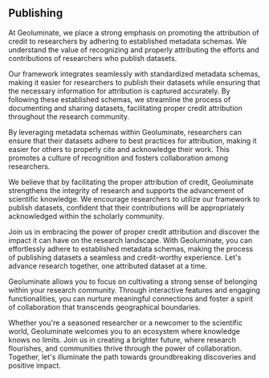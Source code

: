 ## Publishing


At Geoluminate, we place a strong emphasis on promoting the attribution of credit to researchers by adhering to established metadata schemas. We understand the value of recognizing and properly attributing the efforts and contributions of researchers who publish datasets.

Our framework integrates seamlessly with standardized metadata schemas, making it easier for researchers to publish their datasets while ensuring that the necessary information for attribution is captured accurately. By following these established schemas, we streamline the process of documenting and sharing datasets, facilitating proper credit attribution throughout the research community.



By leveraging metadata schemas within Geoluminate, researchers can ensure that their datasets adhere to best practices for attribution, making it easier for others to properly cite and acknowledge their work. This promotes a culture of recognition and fosters collaboration among researchers.

We believe that by facilitating the proper attribution of credit, Geoluminate strengthens the integrity of research and supports the advancement of scientific knowledge. We encourage researchers to utilize our framework to publish datasets, confident that their contributions will be appropriately acknowledged within the scholarly community.

Join us in embracing the power of proper credit attribution and discover the impact it can have on the research landscape. With Geoluminate, you can effortlessly adhere to established metadata schemas, making the process of publishing datasets a seamless and credit-worthy experience. Let's advance research together, one attributed dataset at a time.

Geoluminate allows you to focus on cultivating a strong sense of belonging within your research community. Through interactive features and engaging functionalities, you can nurture meaningful connections and foster a spirit of collaboration that transcends geographical boundaries.

Whether you're a seasoned researcher or a newcomer to the scientific world, Geoluminate welcomes you to an ecosystem where knowledge knows no limits. Join us in creating a brighter future, where research flourishes, and communities thrive through the power of collaboration. Together, let's illuminate the path towards groundbreaking discoveries and positive impact.
